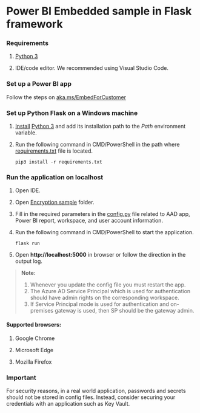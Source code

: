 # Power BI Embedded sample in Flask framework


### Requirements

1. [Python 3](https://www.python.org/downloads/)

2. IDE/code editor. We recommended using Visual Studio Code.


### Set up a Power BI app

Follow the steps on [aka.ms/EmbedForCustomer](https://aka.ms/embedforcustomer)


### Set up Python Flask on a Windows machine

1. [Install](https://docs.python.org/3/using/index.html) [Python 3](https://www.python.org/downloads/) and add its installation path to the *Path* environment variable.

2. Run the following command in CMD/PowerShell in the path where [requirements.txt](./requirements.txt) file is located.<br>

   `pip3 install -r requirements.txt`


### Run the application on localhost

1. Open IDE.

2. Open [Encryption sample](./Encryption%20sample) folder.

3. Fill in the required parameters in the [config.py](./Encryption%20sample/config.py) file related to AAD app, Power BI report, workspace, and user account information.

4. Run the following command in CMD/PowerShell to start the application.<br>

   `flask run`


5. Open **http://localhost:5000** in browser or follow the direction in the output log.

> **Note:** 
> 1. Whenever you update the config file you must restart the app.
> 2. The Azure AD Service Principal which is used for authentication should have admin rights on the corresponding workspace.
> 3. If Service Principal mode is used for authentication and on-premises gateway is used, then SP should be the gateway admin.

#### Supported browsers:

1. Google Chrome

2. Microsoft Edge

3. Mozilla Firefox

### Important

For security reasons, in a real world application, passwords and secrets should not be stored in config files. Instead, consider securing your credentials with an application such as Key Vault.

